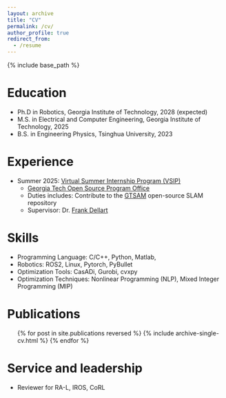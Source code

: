 ```yaml
---
layout: archive
title: "CV"
permalink: /cv/
author_profile: true
redirect_from:
  - /resume
---
```


{% include base_path %}

Education
======
* Ph.D in Robotics, Georgia Institute of Technology, 2028 (expected)
* M.S. in Electrical and Computer Engineering, Georgia Institute of Technology, 2025
* B.S. in Engineering Physics, Tsinghua University, 2023

Experience
======
* Summer 2025: [Virtual Summer Internship Program (VSIP)](https://ospo.cc.gatech.edu/vsip/) 
  * [Georgia Tech Open Source Program Office](https://ospo.cc.gatech.edu/)
  * Duties includes: Contribute to the [GTSAM](https://github.com/borglab/gtsam) open-source SLAM repository
  * Supervisor: Dr. [Frank Dellart](https://dellaert.github.io/)
  
Skills
======
* Programming Language: C/C++, Python, Matlab, 
* Robotics: ROS2, Linux, Pytorch, PyBullet
* Optimization Tools: CasADi, Gurobi, cvxpy
* Optimization Techniques: Nonlinear Programming (NLP), Mixed Integer Programming (MIP)
<!-- * Skill 1
* Skill 2
  * Sub-skill 2.1
  * Sub-skill 2.2
  * Sub-skill 2.3
* Skill 3 -->

Publications
======
  <ul>{% for post in site.publications reversed %}
    {% include archive-single-cv.html %}
  {% endfor %}</ul>
  
<!-- Talks
======
  <ul>{% for post in site.talks reversed %}
    {% include archive-single-talk-cv.html  %}
  {% endfor %}</ul> -->
  
<!-- Teaching
======
  <ul>{% for post in site.teaching reversed %}
    {% include archive-single-cv.html %}
  {% endfor %}</ul> -->
  
Service and leadership
======
* Reviewer for RA-L, IROS, CoRL
